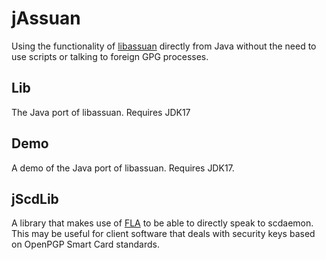 # jAssuan
Using the functionality of [libassuan](https://gnupg.org/software/libassuan/index.html) directly from Java without the need to use scripts or talking to foreign GPG processes.

## Lib
The Java port of libassuan. Requires JDK17

## Demo
A demo of the Java port of libassuan. Requires JDK17.

## jScdLib
A library that makes use of [FLA](https://openjdk.java.net/jeps/389) to be able to directly speak to scdaemon. This may be useful for client software that deals with security keys based on OpenPGP Smart Card standards.

